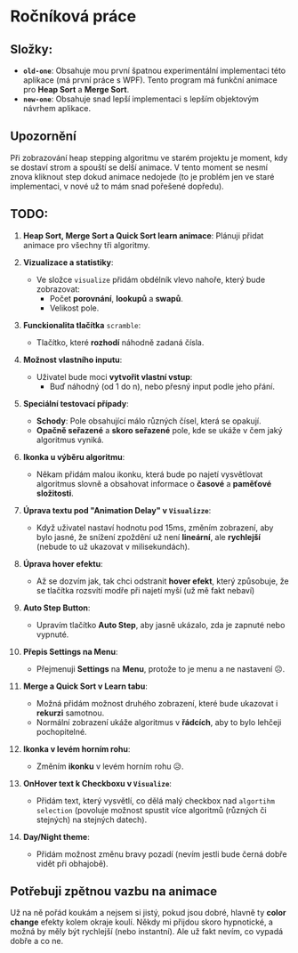 # Ročníková práce

## Složky:

- **`old-one`**: Obsahuje mou první špatnou experimentální implementaci této aplikace (má první práce s WPF). Tento program má funkční animace pro **Heap Sort** a **Merge Sort**.
- **`new-one`**: Obsahuje snad lepší implementaci s lepším objektovým návrhem aplikace.

## Upozornění
Při zobrazování heap stepping algoritmu ve starém projektu je moment, kdy se dostaví strom a spouští se delší animace. V tento moment se nesmí znova kliknout step dokud animace nedojede (to je problém jen ve staré implementaci, v nové už to mám snad pořešené dopředu).
## TODO:

1. **Heap Sort, Merge Sort a Quick Sort learn animace**: Plánuji přidat animace pro všechny tři algoritmy.

2. **Vizualizace a statistiky**:
   - Ve složce `visualize` přidám obdélník vlevo nahoře, který bude zobrazovat:
     - Počet **porovnání**, **lookupů** a **swapů**.
     - Velikost pole.

3. **Funckionalita tlačítka** `scramble`:
   - Tlačítko, které **rozhodí** náhodně zadaná čísla.

4. **Možnost vlastního inputu**:
   - Uživatel bude moci **vytvořit vlastní vstup**:
     - Buď náhodný (od 1 do n), nebo přesný input podle jeho přání.

5. **Speciální testovací případy**:
   - **Schody**: Pole obsahující málo různých čísel, která se opakují.
   - **Opačně seřazené** a **skoro seřazené** pole, kde se ukáže v čem jaký algoritmus vyniká.

6. **Ikonka u výběru algoritmu**:
   - Někam přidám malou ikonku, která bude po najetí vysvětlovat algoritmus slovně a obsahovat informace o **časové** a **paměťové složitosti**.

7. **Úprava textu pod "Animation Delay" v `Visualizze`**:
   - Když uživatel nastaví hodnotu pod 15ms, změním zobrazení, aby bylo jasné, že snížení zpoždění už není **lineární**, ale **rychlejší** (nebude to už ukazovat v milisekundách).

8. **Úprava hover efektu**:
   - Až se dozvím jak, tak chci odstranit **hover efekt**, který způsobuje, že se tlačítka rozsvítí modře při najetí myší (už mě fakt nebaví)

9. **Auto Step Button**:
   - Upravím tlačítko **Auto Step**, aby jasně ukázalo, zda je zapnuté nebo vypnuté.

10. **Přepis Settings na Menu**:
    - Přejmenuji **Settings** na **Menu**, protože to je menu a ne nastavení ☹️.

11. **Merge a Quick Sort v Learn tabu**:
    - Možná přidám možnost druhého zobrazení, které bude ukazovat i **rekurzi** samotnou.
    - Normální zobrazení ukáže algoritmus v **řádcích**, aby to bylo lehčeji pochopitelné.

12. **Ikonka v levém horním rohu**:
    - Změním **ikonku** v levém horním rohu 😥.

13. **OnHover text k Checkboxu v `Visualize`**:
    - Přidám text, který vysvětlí, co dělá malý checkbox nad `algortihm selection` (povoluje možnost spustit více algoritmů (různých či stejných) na stejných datech).

14. **Day/Night theme**:
    - Přidám možnost změnu bravy pozadí (nevím jestli bude černá dobře vidět při obhajobě).
      
## Potřebuji zpětnou vazbu na animace

Už na ně pořád koukám a nejsem si jistý, pokud jsou dobré, hlavně ty **color change** efekty kolem okraje koulí. Někdy mi přijdou skoro hypnotické, a možná by měly být rychlejší (nebo instantní). Ale už fakt nevím, co vypadá dobře a co ne.

